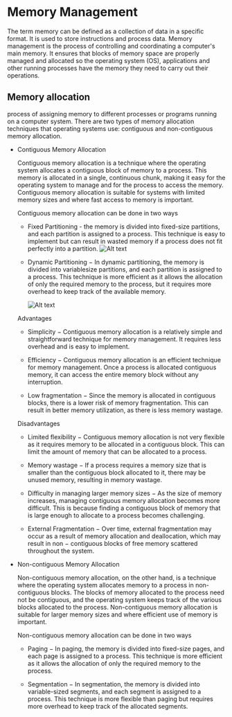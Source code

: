 # Memory Management

The term memory can be defined as a collection of data in a specific format. It is used to store instructions and process data.
Memory management is the process of controlling and coordinating a computer's main memory. It ensures that blocks of memory space are properly managed and allocated so the operating system (OS), applications and other running processes have the memory they need to carry out their operations.

## Memory allocation

process of assigning memory to different processes or programs running on a computer system. There are two types of memory allocation techniques that operating systems use: contiguous and non-contiguous memory allocation.

  - Contiguous Memory Allocation

    Contiguous memory allocation is a technique where the operating system allocates a contiguous block of memory to a process. This memory is allocated in a single, continuous chunk, making it easy for the operating system to manage and for the process to access the memory. Contiguous memory allocation is suitable for systems with limited memory sizes and where fast access to memory is important.

    Contiguous memory allocation can be done in two ways
    - Fixed Partitioning -  the memory is divided into fixed-size partitions, and each partition is assigned to a process. This technique is easy to implement but can result in wasted memory if a process does not fit perfectly into a partition.
    ![Alt text](https://media.geeksforgeeks.org/wp-content/uploads/444-4.png)

    - Dynamic Partitioning − In dynamic partitioning, the memory is divided into variablesize partitions, and each partition is assigned to a process. This technique is more efficient as it allows the allocation of only the required memory to the process, but it requires more overhead to keep track of the available memory.
    
      ![Alt text](https://media.geeksforgeeks.org/wp-content/uploads/20230703073901/222-12.webp)

    Advantages 
       - Simplicity − Contiguous memory allocation is a relatively simple and straightforward technique for memory management. It requires less overhead and is easy to implement.

       - Efficiency − Contiguous memory allocation is an efficient technique for memory management. Once a process is allocated contiguous memory, it can access the entire memory block without any interruption.

       - Low fragmentation − Since the memory is allocated in contiguous blocks, there is a lower risk of memory fragmentation. This can result in better memory utilization, as there is less memory wastage.


    Disadvantages 
       - Limited flexibility − Contiguous memory allocation is not very flexible as it requires memory to be allocated in a contiguous block. This can limit the amount of memory that can be allocated to a process.

       - Memory wastage − If a process requires a memory size that is smaller than the contiguous block allocated to it, there may be unused memory, resulting in memory wastage.

      - Difficulty in managing larger memory sizes − As the size of memory increases, managing contiguous memory allocation becomes more difficult. This is because finding a contiguous block of memory that is large enough to allocate to a process becomes challenging.

      - External Fragmentation − Over time, external fragmentation may occur as a result of memory allocation and deallocation, which may result in non − contiguous blocks of free memory scattered throughout the system.
- Non-contiguous Memory Allocation

  Non-contiguous memory allocation, on the other hand, is a technique where the operating system allocates memory to a process in non-contiguous blocks. The blocks of memory allocated to the process need not be contiguous, and the operating system keeps track of the various blocks allocated to the process. Non-contiguous memory allocation is suitable for larger memory sizes and where efficient use of memory is important.

  Non-contiguous memory allocation can be done in two ways
  - Paging − In paging, the memory is divided into fixed-size pages, and each page is assigned to a process. This technique is more efficient as it allows the allocation of only the required memory to the process.

  - Segmentation − In segmentation, the memory is divided into variable-sized segments, and each segment is assigned to a process. This technique is more flexible than paging but requires more overhead to keep track of the allocated segments.
    
